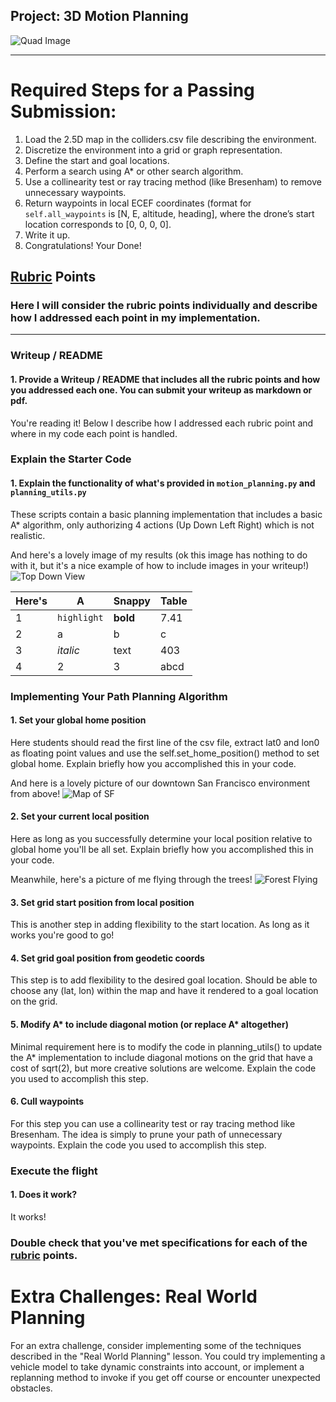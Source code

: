 ## Project: 3D Motion Planning
![Quad Image](./misc/enroute.png)

---


# Required Steps for a Passing Submission:
1. Load the 2.5D map in the colliders.csv file describing the environment.
2. Discretize the environment into a grid or graph representation.
3. Define the start and goal locations.
4. Perform a search using A* or other search algorithm.
5. Use a collinearity test or ray tracing method (like Bresenham) to remove unnecessary waypoints.
6. Return waypoints in local ECEF coordinates (format for `self.all_waypoints` is [N, E, altitude, heading], where the drone’s start location corresponds to [0, 0, 0, 0].
7. Write it up.
8. Congratulations!  Your Done!

## [Rubric](https://review.udacity.com/#!/rubrics/1534/view) Points
### Here I will consider the rubric points individually and describe how I addressed each point in my implementation.  

---
### Writeup / README

#### 1. Provide a Writeup / README that includes all the rubric points and how you addressed each one.  You can submit your writeup as markdown or pdf.  

You're reading it! Below I describe how I addressed each rubric point and where in my code each point is handled.

### Explain the Starter Code

#### 1. Explain the functionality of what's provided in `motion_planning.py` and `planning_utils.py`
These scripts contain a basic planning implementation that includes a basic A* algorithm, only authorizing 4 actions (Up Down Left Right) which is not realistic.

And here's a lovely image of my results (ok this image has nothing to do with it, but it's a nice example of how to include images in your writeup!)
![Top Down View](./misc/path_planning.gif)

Here's | A | Snappy | Table
--- | --- | --- | ---
1 | `highlight` | **bold** | 7.41
2 | a | b | c
3 | *italic* | text | 403
4 | 2 | 3 | abcd

### Implementing Your Path Planning Algorithm

#### 1. Set your global home position
Here students should read the first line of the csv file, extract lat0 and lon0 as floating point values and use the self.set_home_position() method to set global home. Explain briefly how you accomplished this in your code.


And here is a lovely picture of our downtown San Francisco environment from above!
![Map of SF](./misc/map.png)

#### 2. Set your current local position
Here as long as you successfully determine your local position relative to global home you'll be all set. Explain briefly how you accomplished this in your code.


Meanwhile, here's a picture of me flying through the trees!
![Forest Flying](./misc/in_the_trees.png)

#### 3. Set grid start position from local position
This is another step in adding flexibility to the start location. As long as it works you're good to go!

#### 4. Set grid goal position from geodetic coords
This step is to add flexibility to the desired goal location. Should be able to choose any (lat, lon) within the map and have it rendered to a goal location on the grid.

#### 5. Modify A* to include diagonal motion (or replace A* altogether)
Minimal requirement here is to modify the code in planning_utils() to update the A* implementation to include diagonal motions on the grid that have a cost of sqrt(2), but more creative solutions are welcome. Explain the code you used to accomplish this step.

#### 6. Cull waypoints 
For this step you can use a collinearity test or ray tracing method like Bresenham. The idea is simply to prune your path of unnecessary waypoints. Explain the code you used to accomplish this step.



### Execute the flight
#### 1. Does it work?
It works!

### Double check that you've met specifications for each of the [rubric](https://review.udacity.com/#!/rubrics/1534/view) points.
  
# Extra Challenges: Real World Planning

For an extra challenge, consider implementing some of the techniques described in the "Real World Planning" lesson. You could try implementing a vehicle model to take dynamic constraints into account, or implement a replanning method to invoke if you get off course or encounter unexpected obstacles.


